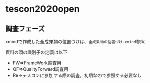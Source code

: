 # tescon2020open
## 調査フェーズ
xmindで作成した全成果物の位置づけは、`全成果物の位置づけ.xmind`参照

資料の頭の識別子の定義は以下
- FW⇒FrameWork調査用
- QF⇒QualityForward調査用
- Re⇒テスコンに参加する際の調査。初期なので参照する必要なし

